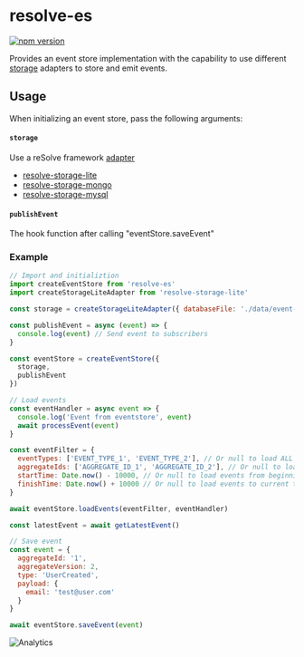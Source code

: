 # **resolve-es**

[![npm version](https://badge.fury.io/js/resolve-es.svg)](https://badge.fury.io/js/resolve-es)

Provides an event store implementation with the capability to use different [storage](../../adapters/storage-adapters) adapters to store and emit events.

## Usage

When initializing an event store, pass the following arguments:

#### `storage`  
Use a reSolve framework [adapter](../../adapters/storage-adapters)
* [resolve-storage-lite](../../adapters/storage-adapters/resolve-storage-lite)
* [resolve-storage-mongo](../../adapters/storage-adapters/resolve-storage-mongo)
* [resolve-storage-mysql](../../adapters/storage-adapters/resolve-storage-mysql)

#### `publishEvent`
The hook function after calling "eventStore.saveEvent"

### Example
```js
// Import and initializtion
import createEventStore from 'resolve-es'
import createStorageLiteAdapter from 'resolve-storage-lite'

const storage = createStorageLiteAdapter({ databaseFile: './data/event-store.db' })

const publishEvent = async (event) => {
  console.log(event) // Send event to subscribers
} 

const eventStore = createEventStore({
  storage,
  publishEvent
})

// Load events
const eventHandler = async event => {
  console.log('Event from eventstore', event)
  await processEvent(event)
}

const eventFilter = {
  eventTypes: ['EVENT_TYPE_1', 'EVENT_TYPE_2'], // Or null to load ALL event types
  aggregateIds: ['AGGREGATE_ID_1', 'AGGREGATE_ID_2'], // Or null to load ALL aggregate ids
  startTime: Date.now() - 10000, // Or null to load events from beginning of time
  finishTime: Date.now() + 10000 // Or null to load events to current time
}

await eventStore.loadEvents(eventFilter, eventHandler)

const latestEvent = await getLatestEvent()

// Save event
const event = {
  aggregateId: '1',
  aggregateVersion: 2,
  type: 'UserCreated',
  payload: {
    email: 'test@user.com'
  }
}

await eventStore.saveEvent(event)
```

![Analytics](https://ga-beacon.appspot.com/UA-118635726-1/packages-resolve-es-readme?pixel)
